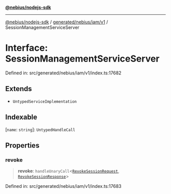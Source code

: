 [**@nebius/nodejs-sdk**](../../../../../README.md)

***

[@nebius/nodejs-sdk](../../../../../README.md) / [generated/nebius/iam/v1](../README.md) / SessionManagementServiceServer

# Interface: SessionManagementServiceServer

Defined in: src/generated/nebius/iam/v1/index.ts:17682

## Extends

- `UntypedServiceImplementation`

## Indexable

\[`name`: `string`\]: `UntypedHandleCall`

## Properties

### revoke

> **revoke**: `handleUnaryCall`\<[`RevokeSessionRequest`](RevokeSessionRequest.md), [`RevokeSessionResponse`](RevokeSessionResponse.md)\>

Defined in: src/generated/nebius/iam/v1/index.ts:17683
